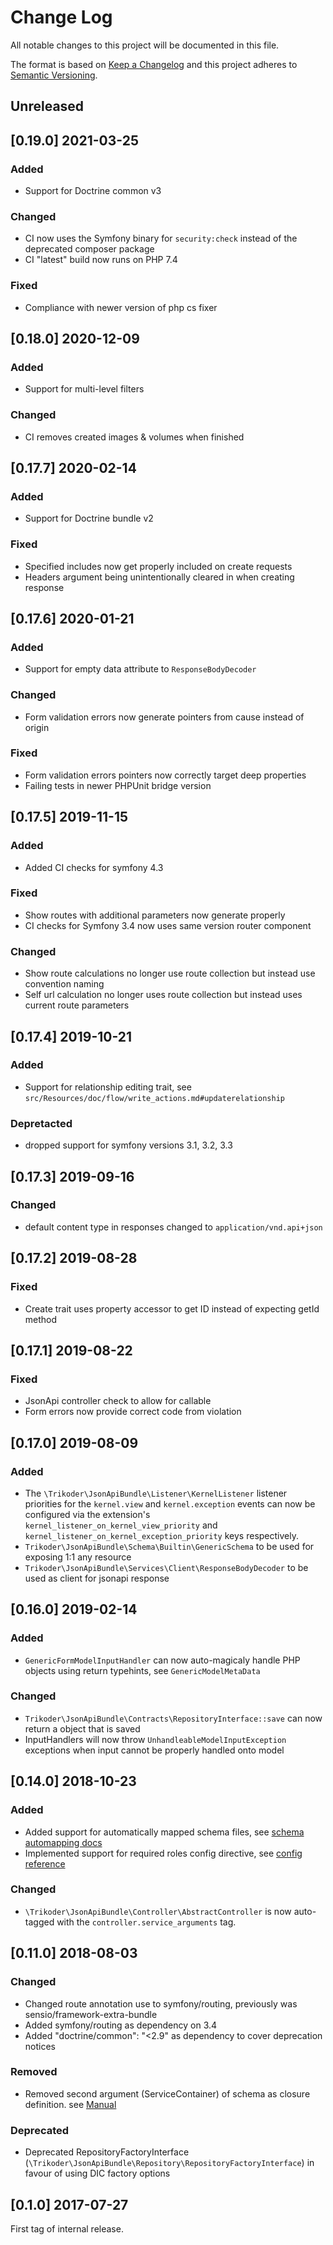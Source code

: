# Change Log
All notable changes to this project will be documented in this file.

The format is based on [Keep a Changelog](http://keepachangelog.com/en/1.0.0/)
and this project adheres to [Semantic Versioning](http://semver.org/spec/v2.0.0.html).

## Unreleased

## [0.19.0] 2021-03-25

### Added
- Support for Doctrine common v3

### Changed
- CI now uses the Symfony binary for `security:check` instead of the deprecated composer package
- CI "latest" build now runs on PHP 7.4

### Fixed
- Compliance with newer version of php cs fixer

## [0.18.0] 2020-12-09

### Added
- Support for multi-level filters

### Changed
- CI removes created images & volumes when finished

## [0.17.7] 2020-02-14

### Added
- Support for Doctrine bundle v2

### Fixed
- Specified includes now get properly included on create requests
- Headers argument being unintentionally cleared in when creating response

## [0.17.6] 2020-01-21

### Added
- Support for empty data attribute to `ResponseBodyDecoder`

### Changed
- Form validation errors now generate pointers from cause instead of origin

### Fixed
- Form validation errors pointers now correctly target deep properties 
- Failing tests in newer PHPUnit bridge version

## [0.17.5] 2019-11-15

### Added
- Added CI checks for symfony 4.3

### Fixed
- Show routes with additional parameters now generate properly
- CI checks for Symfony 3.4 now uses same version router component

### Changed
- Show route calculations no longer use route collection but instead use convention naming
- Self url calculation no longer uses route collection but instead uses current route parameters

## [0.17.4] 2019-10-21

### Added
- Support for relationship editing trait, see `src/Resources/doc/flow/write_actions.md#updaterelationship`

### Depretacted
- dropped support for symfony versions 3.1, 3.2, 3.3

## [0.17.3] 2019-09-16

### Changed
- default content type in responses changed to `application/vnd.api+json`

## [0.17.2] 2019-08-28

### Fixed
- Create trait uses property accessor to get ID instead of expecting getId method

## [0.17.1] 2019-08-22

### Fixed
- JsonApi controller check to allow for callable
- Form errors now provide correct code from violation

## [0.17.0] 2019-08-09

### Added
- The `\Trikoder\JsonApiBundle\Listener\KernelListener` listener priorities for the
`kernel.view` and `kernel.exception` events can now be configured via the extension's
`kernel_listener_on_kernel_view_priority` and `kernel_listener_on_kernel_exception_priority`
keys respectively.
- `Trikoder\JsonApiBundle\Schema\Builtin\GenericSchema` to be used for exposing 1:1 any resource
- `Trikoder\JsonApiBundle\Services\Client\ResponseBodyDecoder` to be used as client for jsonapi response

## [0.16.0] 2019-02-14

### Added
- `GenericFormModelInputHandler` can now auto-magicaly handle PHP objects using return typehints, see `GenericModelMetaData`

### Changed
- `Trikoder\JsonApiBundle\Contracts\RepositoryInterface::save` can now return a object that is saved
- InputHandlers will now throw `UnhandleableModelInputException` exceptions when input cannot be properly handled onto model


## [0.14.0] 2018-10-23

### Added
- Added support for automatically mapped schema files, see [schema automapping docs](src/Resources/doc/getting_started/schema_automapping.md)
- Implemented support for required roles config directive, see [config reference](src/Resources/doc/configuration/configuration.md)

### Changed
- `\Trikoder\JsonApiBundle\Controller\AbstractController` is now auto-tagged with the `controller.service_arguments` tag.


## [0.11.0] 2018-08-03

### Changed
- Changed route annotation use to symfony/routing, previously was sensio/framework-extra-bundle
- Added symfony/routing as dependency on 3.4
- Added "doctrine/common": "<2.9" as dependency to cover deprecation notices

### Removed
- Removed second argument (ServiceContainer) of schema as closure definition. see [Manual](src/Resources/doc/getting_started/schema_class_map.md)

### Deprecated
- Deprecated RepositoryFactoryInterface (`\Trikoder\JsonApiBundle\Repository\RepositoryFactoryInterface`) in favour of using DIC factory options

## [0.1.0] 2017-07-27

First tag of internal release.
